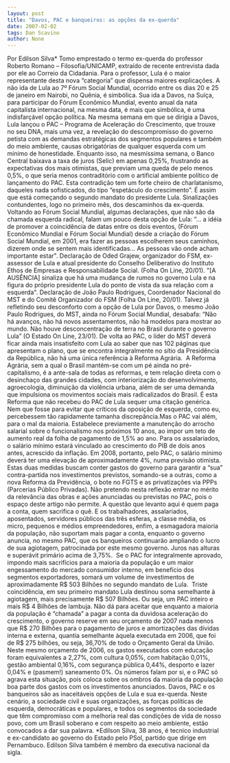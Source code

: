 ```yaml
---
layout: post
title: "Davos, PAC e banqueiros: as opções da ex-querda"
date: 2007-02-02
tags: Dan Scavino
author: None
---
```

Por Edilson Silva*
Tomo emprestado o termo ex-querda do professor Roberto Romano – Filosofia/UNICAMP, extraído de recente entrevista dada por ele ao Correio da Cidadania. Para o professor, Lula é o maior representante desta nova “categoria” que dispensa maiores explicações. 
A não ida de Lula ao 7º Fórum Social Mundial, ocorrido entre os dias 20 e 25 de janeiro em Nairobi, no Quênia, é simbólica. Sua ida a Davos, na Suíça, para participar do Fórum Econômico Mundial, evento anual da nata capitalista internacional, na mesma data, é mais que simbólica, é uma indisfarçável opção política.
Na mesma semana em que se dirigia a Davos, Lula lançou o PAC – Programa de Aceleração do Crescimento, que trouxe no seu DNA, mais uma vez, a revelação do descompromisso do governo petista com as demandas estratégicas dos segmentos populares e também do meio ambiente, causas obrigatórias de qualquer esquerda com um mínimo de honestidade. 
Enquanto isso, na mesmíssima semana, o Banco Central baixava a taxa de juros (Selic) em apenas 0,25%, frustrando as expectativas dos mais otimistas, que previam uma queda de pelo menos 0,5%, o que seria menos contraditório com o artificial ambiente político de lançamento do PAC. Esta contradição tem um forte cheiro de charlatanismo, daqueles nada sofisticados, do tipo “espetáculo do crescimento”.
É assim que está começando o segundo mandato do presidente Lula. Sinalizações contundentes, logo no primeiro mês, dos descaminhos da ex-querda. Voltando ao Fórum Social Mundial, algumas declarações, que não são da chamada esquerda radical, falam um pouco desta opção de Lula:
“... a idéia de promover a coincidência de datas entre os dois eventos, (Fórum Econômico Mundial e Fórum Social Mundial) desde a criação do Fórum Social Mundial, em 2001, era fazer as pessoas escolherem seus caminhos, dizerem onde se sentem mais identificadas... As pessoas vão onde acham importante estar\". Declaração de Oded Grajew, organizador do FSM, ex-assessor de Lula e atual presidente do Conselho Deliberativo do Instituto Ethos de Empresas e Responsabilidade Social. (Folha On Line, 20/01).
\"[A AUSÊNCIA] sinaliza que há uma mudança de rumos no governo Lula e na figura do próprio presidente Lula do ponto de vista da sua relação com a esquerda\". Declaração de João Paulo Rodrigues, Coordenador Nacional do MST e do Comitê Organizador do FSM (Folha On Line, 20/01). 
Talvez já refletindo seu desconforto com a opção de Lula por Davos, o mesmo João Paulo Rodrigues, do MST, ainda no Fórum Social Mundial, desabafa: “Não há avanços, não há novos assentamentos, não há modelos para mostrar ao mundo. Não houve desconcentração de terra no Brasil durante o governo Lula” (O Estado On Line, 23/01).
De volta ao PAC, o líder do MST deverá ficar ainda mais insatisfeito com Lula ao saber que nas 102 páginas que apresentam o plano, que se encontra integralmente no sítio da Presidência da República, não há uma única referência à Reforma Agrária.&nbsp; 
A Reforma Agrária, sem a qual o Brasil mantém-se com um pé ainda no pré-capitalismo, é a ante-sala de todas as reformas, e tem relação direta com o desinchaço das grandes cidades, com interiorização do desenvolvimento, agroecologia, diminuição da violência urbana, além de ser uma demanda que impulsiona os movimentos sociais mais radicalizados do Brasil. 
É esta Reforma que não recebeu do PAC de Lula sequer uma citação genérica. Nem que fosse para evitar que críticos da oposição de esquerda, como eu, percebessem tão rapidamente tamanha discrepância.Mas o PAC vai além, para o mal da maioria. Estabelece previamente a manutenção do arrocho salarial sobre o funcionalismo nos próximos 10 anos, ao impor um teto de aumento real da folha de pagamento de 1,5% ao ano. 
Para os assalariados, o salário mínimo estará vinculado ao crescimento do PIB de dois anos antes, acrescido da inflação. Em 2008, portanto, pelo PAC, o salário mínimo deverá ter uma elevação de aproximadamente 4%, numa previsão otimista. Estas duas medidas buscam conter gastos do governo para garantir a “sua” contra-partida nos investimentos previstos, somando-se a outras, como a nova Reforma da Previdência, o bote no FGTS e as privatizações via PPPs (Parcerias Público Privadas). 
Não pretendo nesta reflexão entrar no mérito da relevância das obras e ações anunciadas ou previstas no PAC, pois o espaço deste artigo não permite. A questão que levanto aqui é quem paga a conta, quem sacrifica o quê. 
E os trabalhadores, assalariados, aposentados, servidores públicos das três esferas, a classe média, os micro, pequenos e médios empreendedores, enfim, a esmagadora maioria da população, não suportam mais pagar a conta, enquanto o governo anuncia, no mesmo PAC, que os banqueiros continuarão ampliando o lucro de sua agiotagem, patrocinada por este mesmo governo. 
Juros nas alturas e superávit primário acima de 3,75%.&nbsp; Se o PAC for integralmente aprovado, impondo mais sacrifícios para a maioria da população e um maior engessamento do mercado consumidor interno, em benefício dos segmentos exportadores, somará um volume de investimentos de aproximadamente R$ 503 Bilhões no segundo mandato de Lula.&nbsp; 
Triste coincidência, em seu primeiro mandato Lula destinou soma semelhante à agiotagem, mais precisamente R$ 507 Bilhões. Ou seja, um PAC inteiro e mais R$ 4 Bilhões de lambuja. 
Não dá para aceitar que enquanto a maioria da população é “chamada” a pagar a conta da duvidosa aceleração do crescimento, o governo reserve em seu orçamento de 2007 nada menos que R$ 270 Bilhões para o pagamento de juros e amortizações das dívidas interna e externa, quantia semelhante àquela executada em 2006, que foi de R$ 275 bilhões, ou seja, 36,70% de todo o Orçamento Geral da União.
Neste mesmo orçamento de 2006, os gastos executados com educação foram equivalentes a 2,27%, com cultura 0,05%, com habitação 0,01%, gestão ambiental 0,16%, com segurança pública 0,44%, desporto e lazer 0,04% e (pasmem!) saneamento 0%. Os números falam por si, e o PAC só agrava esta situação, pois coloca sobre os ombros da maioria da população boa parte dos gastos com os investimentos anunciados.
Davos, PAC e os banqueiros são as inaceitáveis opções de Lula e sua ex-querda. 
Neste cenário, a sociedade civil e suas organizações, as forças políticas de esquerda, democráticas e populares, e todos os segmentos da sociedade que têm compromisso com a melhoria real das condições de vida de nosso povo, com um Brasil soberano e com respeito ao meio ambiente, estão convocados a dar sua palavra.
*Edilson Silva, 38 anos, é tecnico industrial e ex-candidato ao governo do Estado pelo PSol, partido que dirige em Pernambuco. Edilson Silva também é membro da executiva nacional da sigla.  